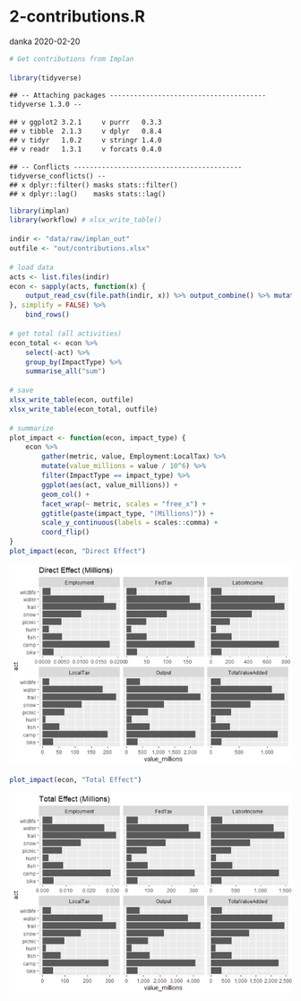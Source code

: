 2-contributions.R
================
danka
2020-02-20

``` r
# Get contributions from Implan

library(tidyverse)
```

    ## -- Attaching packages --------------------------------------- tidyverse 1.3.0 --

    ## v ggplot2 3.2.1     v purrr   0.3.3
    ## v tibble  2.1.3     v dplyr   0.8.4
    ## v tidyr   1.0.2     v stringr 1.4.0
    ## v readr   1.3.1     v forcats 0.4.0

    ## -- Conflicts ------------------------------------------ tidyverse_conflicts() --
    ## x dplyr::filter() masks stats::filter()
    ## x dplyr::lag()    masks stats::lag()

``` r
library(implan)
library(workflow) # xlsx_write_table()

indir <- "data/raw/implan_out"
outfile <- "out/contributions.xlsx"

# load data
acts <- list.files(indir)
econ <- sapply(acts, function(x) { 
    output_read_csv(file.path(indir, x)) %>% output_combine() %>% mutate(act = x) 
}, simplify = FALSE) %>%
    bind_rows()

# get total (all activities)
econ_total <- econ %>%
    select(-act) %>%
    group_by(ImpactType) %>%
    summarise_all("sum")

# save
xlsx_write_table(econ, outfile)
xlsx_write_table(econ_total, outfile)

# summarize
plot_impact <- function(econ, impact_type) {
    econ %>%
        gather(metric, value, Employment:LocalTax) %>%
        mutate(value_millions = value / 10^6) %>%
        filter(ImpactType == impact_type) %>%
        ggplot(aes(act, value_millions)) +
        geom_col() +
        facet_wrap(~ metric, scales = "free_x") +
        ggtitle(paste(impact_type, "(Millions)")) +
        scale_y_continuous(labels = scales::comma) +
        coord_flip()
}
plot_impact(econ, "Direct Effect")
```

![](2-contributions_files/figure-gfm/unnamed-chunk-1-1.png)<!-- -->

``` r
plot_impact(econ, "Total Effect")
```

![](2-contributions_files/figure-gfm/unnamed-chunk-1-2.png)<!-- -->
